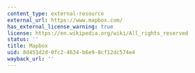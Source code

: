 ```yaml
---
content_type: external-resource
external_url: https://www.mapbox.com/
has_external_license_warning: true
license: https://en.wikipedia.org/wiki/All_rights_reserved
status: ''
title: Mapbox
uid: 8d451d2d-0fc2-4634-b6e9-8cf12dc574e4
wayback_url: ''
---
```

